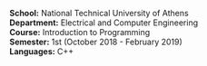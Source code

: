 **School:** National Technical University of Athens\
**Department:** Electrical and Computer Engineering\
**Course:** Introduction to Programming\
**Semester:** 1st (October 2018 - February 2019)\
**Languages:** C++
